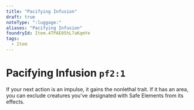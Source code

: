 ```yaml
---
title: "Pacifying Infusion"
draft: true
noteType: ":luggage:"
aliases: "Pacifying Infusion"
foundryId: Item.4TPAE05hL7aKqmYe
tags:
  - Item
---
```


# Pacifying Infusion `pf2:1`

If your next action is an impulse, it gains the nonlethal trait. If it has an area, you can exclude creatures you've designated with Safe Elements from its effects.
